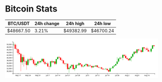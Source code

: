 # Bitcoin Stats

BTC/USDT|24h change|24h high|24h low|
|---|---|---|---|
|$48667.50|3.21%|$49382.99|$46700.24|

<img src="./chart.svg">
